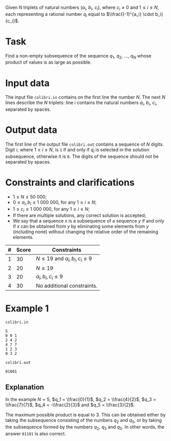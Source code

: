 
Given $N$ triplets of natural numbers ($a_i$, $b_i$, $c_i$), where $c_i \neq 0$ and $1 \leq i \leq N$, each representing a rational number $q_i$ equal to $\\frac{(-1)^{a_i} \cdot b_i}{c_i}$.

# Task
Find a non-empty subsequence of the sequence $q_1$, $q_2$, ..., $q_N$ whose product of values is as large as possible.

# Input data

The input file `colibri.in` contains on the first line the number $N$. The next $N$ lines describe the $N$ triplets: line $i$ contains the natural numbers $a_i$, $b_i$, $c_i$, separated by spaces.

# Output data

The first line of the output file `colibri.out` contains a sequence of $N$ digits. Digit $i$, where $1 \leq i \leq N$, is `1` if and only if $q_i$ is selected in the solution subsequence, otherwise it is `0`. The digits of the sequence should not be separated by spaces.

# Constraints and clarifications

* $1 \leq N \leq 50\ 000$;
* $0 \leq a_i, b_i \leq 1\ 000\ 000$, for any $1 \leq i \leq N$;
* $1 \leq c_i \leq 1\ 000\ 000$, for any $1 \leq i \leq N$;
* If there are multiple solutions, any correct solution is accepted;
* We say that a sequence $x$ is a subsequence of a sequence $y$ if and only if $x$ can be obtained from $y$ by eliminating some elements from $y$ (including none) without changing the relative order of the remaining elements.

| # | Score   | Constraints          |
| - | ------- | -------------------  |
| 1 | 30      | $N \leq 19$ and $a_i, b_i, c_i \leq 9$ |
| 2 | 20      | $N \leq 19$           |
| 3 | 20      | $a_i, b_i, c_i \leq 9$      |
| 4 | 30      | No additional constraints.      |

# Example 1

`colibri.in`
```
5
0 0 1
2 4 2
4 7 7
1 2 3
0 3 2
```

`colibri.out`
```
01001
```

## Explanation

In the example $N = 5$, $q_1 = \\frac{0}{1}$, $q_2 = \\frac{4}{2}$, $q_3 = \\frac{7}{7}$, $q_4 = -\\frac{2}{3}$ and $q_5 = \\frac{3}{2}$.

The maximum possible product is equal to $3$. This can be obtained either by taking the subsequence consisting of the numbers $q_2$ and $q_5$, or by taking the subsequence formed by the numbers $q_2$, $q_3$ and $q_5$. In other words, the answer `01101` is also correct.
```
